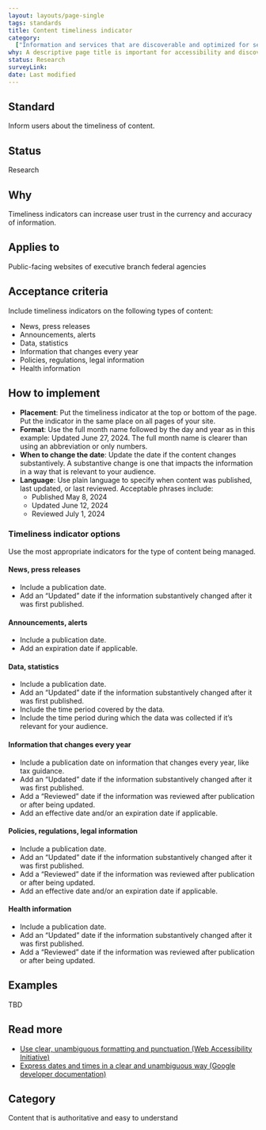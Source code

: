 ```yaml
---
layout: layouts/page-single
tags: standards
title: Content timeliness indicator
category:
  ["Information and services that are discoverable and optimized for search"]
why: A descriptive page title is important for accessibility and discoverability.
status: Research
surveyLink: 
date: Last modified
---
```


## Standard

Inform users about the timeliness of content.

## Status

Research

## Why

Timeliness indicators can increase user trust in the currency and accuracy of information.

## Applies to

Public-facing websites of executive branch federal agencies

## Acceptance criteria

Include timeliness indicators on the following types of content:
- News, press releases
- Announcements, alerts
- Data, statistics
- Information that changes every year
- Policies, regulations, legal information
- Health information

## How to implement

- **Placement**: Put the timeliness indicator at the top or bottom of the page. Put the indicator in the same place on all pages of your site.
- **Format**: Use the full month name followed by the day and year as in this example: Updated June 27, 2024. The full month name is clearer than using an abbreviation or only numbers.
- **When to change the date**: Update the date if the content changes substantively. A substantive change is one that impacts the information in a way that is relevant to your audience.
- **Language**: Use plain language to specify when content was published, last updated, or last reviewed. Acceptable phrases include:
    - Published May 8, 2024
    - Updated June 12, 2024
    - Reviewed July 1, 2024

### Timeliness indicator options

Use the most appropriate indicators for the type of content being managed. 

#### News, press releases

- Include a publication date.
- Add an “Updated” date if the information substantively changed after it was first published. 

#### Announcements, alerts

- Include a publication date.
- Add an expiration date if applicable.

#### Data, statistics

- Include a publication date.
- Add an “Updated” date if the information substantively changed after it was first published.
- Include the time period covered by the data.
- Include the time period during which the data was collected if it’s relevant for your audience.

#### Information that changes every year

- Include a publication date on information that changes every year, like tax guidance. 
- Add an “Updated” date if the information substantively changed after it was first published. 
- Add a “Reviewed” date if the information was reviewed after publication or after being updated.
- Add an effective date and/or an expiration date if applicable.

#### Policies, regulations, legal information

- Include a publication date. 
- Add an “Updated” date if the information substantively changed after it was first published. 
- Add a “Reviewed” date if the information was reviewed after publication or after being updated.
- Add an effective date and/or an expiration date if applicable.

#### Health information

- Include a publication date.
- Add an “Updated” date if the information substantively changed after it was first published.
- Add a “Reviewed” date if the information was reviewed after publication or after being updated.

## Examples

TBD

## Read more

- [Use clear, unambiguous formatting and punctuation (Web Accessibility Initiative)](https://www.w3.org/WAI/WCAG2/supplemental/patterns/o3p06-format-punctuation/#examples)
- [Express dates and times in a clear and unambiguous way (Google developer documentation)](https://developers.google.com/style/dates-times)


## Category

Content that is authoritative and easy to understand

